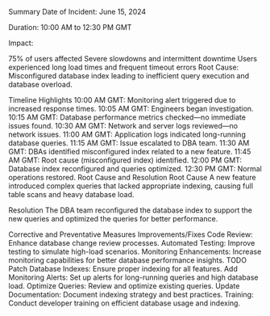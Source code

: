 Summary
Date of Incident: June 15, 2024

Duration: 10:00 AM to 12:30 PM GMT

Impact:

75% of users affected
Severe slowdowns and intermittent downtime
Users experienced long load times and frequent timeout errors
Root Cause: Misconfigured database index leading to inefficient query execution and database overload.

Timeline Highlights
10:00 AM GMT: Monitoring alert triggered due to increased response times.
10:05 AM GMT: Engineers began investigation.
10:15 AM GMT: Database performance metrics checked—no immediate issues found.
10:30 AM GMT: Network and server logs reviewed—no network issues.
11:00 AM GMT: Application logs indicated long-running database queries.
11:15 AM GMT: Issue escalated to DBA team.
11:30 AM GMT: DBAs identified misconfigured index related to a new feature.
11:45 AM GMT: Root cause (misconfigured index) identified.
12:00 PM GMT: Database index reconfigured and queries optimized.
12:30 PM GMT: Normal operations restored.
Root Cause and Resolution
Root Cause
A new feature introduced complex queries that lacked appropriate indexing, causing full table scans and heavy database load.

Resolution
The DBA team reconfigured the database index to support the new queries and optimized the queries for better performance.

Corrective and Preventative Measures
Improvements/Fixes
Code Review: Enhance database change review processes.
Automated Testing: Improve testing to simulate high-load scenarios.
Monitoring Enhancements: Increase monitoring capabilities for better database performance insights.
TODO
Patch Database Indexes: Ensure proper indexing for all features.
Add Monitoring Alerts: Set up alerts for long-running queries and high database load.
Optimize Queries: Review and optimize existing queries.
Update Documentation: Document indexing strategy and best practices.
Training: Conduct developer training on efficient database usage and indexing.
